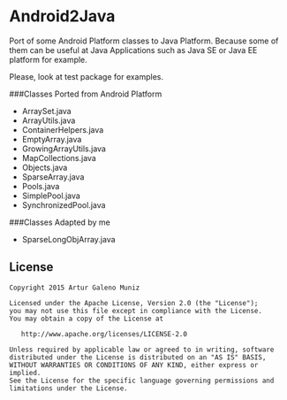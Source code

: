 # Android2Java
Port of some Android Platform classes to Java Platform.
Because some of them can be useful at Java Applications such as Java SE or Java EE platform for example.

Please, look at test package for examples.

###Classes Ported from Android Platform

- ArraySet.java
- ArrayUtils.java
- ContainerHelpers.java
- EmptyArray.java
- GrowingArrayUtils.java
- MapCollections.java
- Objects.java
- SparseArray.java
- Pools.java
- SimplePool.java
- SynchronizedPool.java

###Classes Adapted by me
- SparseLongObjArray.java


License
-------

    Copyright 2015 Artur Galeno Muniz

    Licensed under the Apache License, Version 2.0 (the "License");
    you may not use this file except in compliance with the License.
    You may obtain a copy of the License at

       http://www.apache.org/licenses/LICENSE-2.0

    Unless required by applicable law or agreed to in writing, software
    distributed under the License is distributed on an "AS IS" BASIS,
    WITHOUT WARRANTIES OR CONDITIONS OF ANY KIND, either express or implied.
    See the License for the specific language governing permissions and
    limitations under the License.
